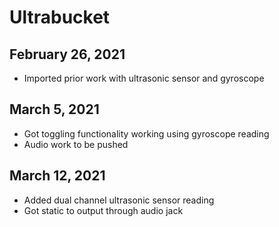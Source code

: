 # Ultrabucket
## February 26, 2021
- Imported prior work with ultrasonic sensor and gyroscope

## March 5, 2021
- Got toggling functionality working using gyroscope reading
- Audio work to be pushed

## March 12, 2021
- Added dual channel ultrasonic sensor reading
- Got static to output through audio jack
